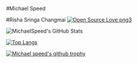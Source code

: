 
#Michael Speed

#Risha Sringa Changmai
[![Open Source Love png3](https://badges.frapsoft.com/os/v3/open-source.png?v=103)](https://github.com/ellerbrock/open-source-badges/)

![MichaelSpeed's GitHub Stats](https://github-readme-stats.vercel.app/api?username=michaelspeed&show_icons=true&count_private=true&theme=tokyonight)


[![Top Langs](https://github-readme-stats.vercel.app/api/top-langs/?hide=c,assembly&username=michaelspeed&count_private=true&layout=compact&theme=synthwave)](https://github.com/michaelspeed)


[![Michael speed's github trophy](https://github-profile-trophy.vercel.app/?username=michaelspeed&row=1&theme=onedark)](https://github.com/michaelspeed)

